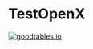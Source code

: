 # TestOpenX

[![goodtables.io](https://goodtables.io/badge/github/zerai/TestOpenX.svg)](https://goodtables.io/github/zerai/TestOpenX)